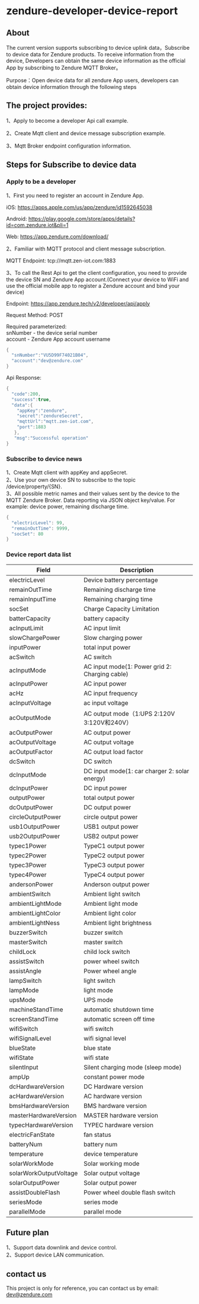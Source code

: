 # zendure-developer-device-report

## About
The current version supports subscribing to device uplink data，Subscribe to device data for Zendure products. To receive information from the device, Developers can obtain the same device information as the official App by subscribing to Zendure MQTT Broker。

Purpose：Open device data for all zendure App users, developers can obtain device information through the following steps

## The project provides:
  1、Apply to become a developer Api call example.  
  
  2、Create Mqtt client and device message subscription example. 
  
  3、Mqtt Broker endpoint configuration information.  

## Steps for Subscribe to device data

### Apply to be a developer
  1、First you need to register an account in Zendure App.  
  
  iOS: https://apps.apple.com/us/app/zendure/id1592645038  
  
  Android: https://play.google.com/store/apps/details?id=com.zendure.iot&pli=1  
  
  Web: https://app.zendure.com/download/  
  
  
  2、Familiar with MQTT protocol and client message subscription.  
  
  MQTT Endpoint: tcp://mqtt.zen-iot.com:1883
  
  3、To call the Rest Api to get the client configuration, you need to provide the device SN and Zendure App account.(Connect your device to WiFi and use the official mobile app to register a Zendure account and bind your device)  
  
  Endpoint: https://app.zendure.tech/v2/developer/api/apply  
  
  Request Method: POST  
  
  Required parameterized:  
    snNumber - the device serial number  
    account - Zendure App account username  
    
```java  
{  
  "snNumber":"VU5D99F74021B04",  
  "account":"dev@zendure.com"
}

```
Api Response:
```java
{  
  "code":200,  
  "success":true,  
  "data":{  
    "appKey":"zendure",  
    "secret":"zendureSecret",  
    "mqttUrl":"mqtt.zen-iot.com",  
    "port":1883  
   },
   "msg":"Successful operation"  
}  
```

  
### Subscribe to device news
  1、Create Mqtt client with appKey and appSecret.  
  2、Use your own device SN to subscribe to the topic /device/property/{SN}.  
  3、All possible metric names and their values sent by the device to the MQTT Zendure Broker. Data reporting via JSON object key/value. For example: device power, remaining discharge time.  
  ```java
  {  
    "electricLevel": 99,  
    "remainOutTime": 9999,  
    "socSet": 80  
  }  
  ```
 
 ### Device report data list
 
 | Field | Description |
| --- | --- |
| electricLevel | Device battery percentage |
| remainOutTime | Remaining discharge time |
| remainInputTime | Remaining charging time |
| socSet | Charge Capacity Limitation |
| batterCapacity | battery capacity |
| acInputLimit | AC input limit |
| slowChargePower | Slow charging power |
| inputPower | total input power |
| acSwitch | AC switch |
| acInputMode | AC input mode(1: Power grid 2: Charging cable) |
| acInputPower | AC input power |
| acHz | AC input frequency |
| acInputVoltage | ac input voltage |
| acOutputMode | AC output mode（1:UPS 2:120V 3:120V和240V） |
| acOutputPower | AC output power |
| acOutputVoltage | AC output voltage |
| acOutputFactor | AC output load factor |
| dcSwitch | DC switch |
| dcInputMode | DC input mode(1: car charger 2: solar energy) |
| dcInputPower | DC input power |
| outputPower | total output power |
| dcOutputPower | DC output power |
| circleOutputPower | circle output power |
| usb1OutputPower | USB1 output power |
| usb2OutputPower | USB2 output power |
| typec1Power | TypeC1 output power |
| typec2Power | TypeC2 output power |
| typec3Power | TypeC3 output power |
| typec4Power | TypeC4 output power |
| andersonPower | Anderson output power |
| ambientSwitch | Ambient light switch |
| ambientLightMode | Ambient light mode |
| ambientLightColor | Ambient light color |
| ambientLightNess | Ambient light brightness |
| buzzerSwitch | buzzer switch |
| masterSwitch | master switch |
| childLock | child lock switch |
| assistSwitch | power wheel switch |
| assistAngle | Power wheel angle |
| lampSwitch | light switch |
| lampMode | light mode |
| upsMode | UPS mode |
| machineStandTime | automatic shutdown time |
| screenStandTime | automatic screen off time |
| wifiSwitch | wifi switch |
| wifiSignalLevel | wifi signal level |
| blueState | blue state |
| wifiState | wifi state |
| silentInput | Silent charging mode (sleep mode) |
| ampUp | constant power mode |
| dcHardwareVersion | DC Hardware version |
| acHardwareVersion | AC hardware version |
| bmsHardwareVersion | BMS hardware version |
| masterHardwareVersion | MASTER hardware version |
| typecHardwareVersion | TYPEC hardware version |
| electricFanState | fan status |
| batteryNum | battery num |
| temperature | device temperature |
| solarWorkMode | Solar working mode |
| solarWorkOutputVoltage | Solar output voltage |
| solarOutputPower | Solar output power |
| assistDoubleFlash | Power wheel double flash switch |
| seriesMode | series mode |
| parallelMode | parallel mode |

## Future plan
1、Support data downlink and device control.  
2、Support device LAN communication.

## contact us
This project is only for reference, you can contact us by email: dev@zendure.com
